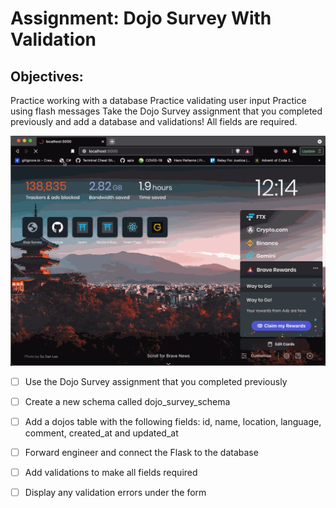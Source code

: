 # Assignment: Dojo Survey With Validation
## Objectives:
Practice working with a database
Practice validating user input
Practice using flash messages
Take the Dojo Survey assignment that you completed previously and add a database and validations! All fields are required.



![](1631105805__dojo_survey_validations.gif)

* [ ] Use the Dojo Survey assignment that you completed previously

* [ ] Create a new schema called dojo_survey_schema

* [ ] Add a dojos table with the following fields: id, name, location, language, comment, created_at and updated_at

* [ ] Forward engineer and connect the Flask to the database

* [ ] Add validations to make all fields required

* [ ] Display any validation errors under the form